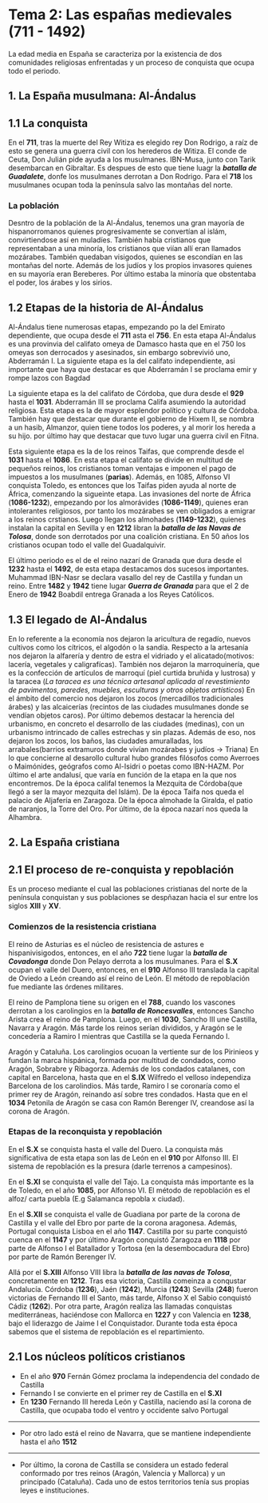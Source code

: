 ﻿# Tema 2: Las españas medievales (711 - 1492)

La edad media en España se caracteriza por la existencia de dos comunidades religiosas enfrentadas y un proceso de conquista que ocupa todo el periodo.

## 1. La España musulmana: Al-Ándalus

## 1.1 La conquista

En el **711**, tras la muerte del Rey Witiza es elegido rey Don Rodrigo, a raíz de esto se genera una guerra civil con los herederos de Witiza. El conde de Ceuta, Don Julián pide ayuda a los musulmanes. IBN-Musa, junto con Tarik desembarcan en Gibraltar. Es despues de esto que tiene luagr la ***batalla de Guadalete***, donfe los musulmanes derrotan a Don Rodrigo. Para el **718** los musulmanes ocupan toda la península salvo las montañas del norte.

### La población

Desntro de la población de la Al-Ándalus, tenemos una gran mayoría de hispanorromanos quienes progresivamente se convertían al islám, convirtiendose así en muladíes. También había cristianos que representaban a una minoría, los cristianos que viían allí eran llamados mozárabes. También quedaban visigodos, quienes se escondían en las montañas del norte. Además de los judíos y los propios invasores quienes en su mayoría eran Bereberes. Por último estaba la minoría que obstentaba el poder, los árabes y los sirios.

## 1.2 Etapas de la historia de Al-Ándalus

Al-Ándalus tiene numerosas etapas, empezando po la del Emirato dependiente, que ocupa desde el **711** asta el **756**. En esta etapa Al-Ándalus es una provinvia del califato omeya de Damasco hasta que en el 750 los omeyas son derrocados y asesinados, sin embargo sobrevivió uno, Abderramán I. La siguiente etapa es la del califato independiente, asi importante que haya que destacar es que Abderramán I se proclama emir y rompe lazos con Bagdad

La siguiente etapa es la del califato de Córdoba, que dura desde el **929** hasta el **1031**. Abderramán III se proclama Califa asumiendo la autoridad religiosa. Esta etapa es la de mayor esplendor político y cultura de Córdoba. También hay que destacar que durante el gobierno de Hixem II, se nombra a un hasib, Almanzor, quien tiene todos los poderes, y al morir los hereda a su hijo. por último hay que destacar que tuvo lugar una guerra civil en Fitna.

Esta siguiente etapa es la de los reinos Taifas, que comprende desde el **1031** hasta el **1086**. En esta etapa el califato se divide en multitud de pequeños reinos, los cristianos toman ventajas e imponen el pago de impuestos a los musulmanes (**parias**). Además, en 1085, Alfonso VI conquista Toledo, es entonces que los Taifas piden ayuda al norte de África, comenzando la sigueinte etapa. Las invasiones del norte de África (**1086-1232**), empezando por los almorávides (**1086-1149**), quienes eran intolerantes religiosos, por tanto los mozárabes se ven obligados a emigrar a los reinos crstianos. Luego llegan los almohades (**1149-1232**), quienes instalan la capital en Sevilla y en **1212** libran la ***batalla de las Navas de Tolosa***, donde son derrotados por una coalición cristiana. En 50 años los cristianos ocupan todo el valle del Guadalquivir.

El último periodo es el de el reino nazarí de Granada que dura desde el **1232** hasta el **1492**, de esta etapa destacamos dos sucesos importantes. Muhammad IBN-Nasr se declara vasallo del rey de Castilla y fundan un reino. Entre **1482** y **1942** tiene lugar ***Guerra de Granada*** para que el 2 de Enero de **1942** Boabdil entrega Granada a los Reyes Católicos.

## 1.3 El legado de Al-Ándalus

En lo referente a la economía nos dejaron la aricultura de regadío, nuevos cultivos como los cítricos, el algodón o la sandía. Respecto a la artesanía nos dejaron la alfarería y dentro de estra el vidriado y el alicatado(motivos: lacería, vegetales y caligrafícas). También nos dejaron la marroquinería, que es la confección de artículos de marroquí (piel curtida bruñida y lustrosa) y la taracea (*La taracea es una técnica artesanal aplicada al revestimiento de pavimentos, paredes, muebles, esculturas y otros objetos artísticos*) En el ámbito del comercio nos dejaron los zocos (mercadillos tradicionales árabes) y las alcaicerías (recintos de las ciudades musulmanes donde se vendían objetos caros). Por último debemos destacar la herencia del urbanismo, en concreto el desarrollo de las ciudades (medinas), con un urbanismo intrincado de calles estrechas y sin plazas. Además de eso, nos dejaron los zocos, los baños, las ciudades amuralladas, los arrabales(barrios extramuros donde vivían mozárabes y judíos → Triana) En lo que concierne al desarollo cultural hubo grandes filósofos como Averroes o Maimónides, geógrafos como Al-Isidri o poetas como IBN-HAZM. Por último el arte andalusí, que varía en función de la etapa en la que nos encontremos. De la época califal tenemos la Mezquita de Córdoba(que llegó a ser la mayor mezquita del Islám). De la época Taifa nos queda el palacio de Aljafería en Zaragoza. De la época almohade la Giralda, el patio de naranjos, la Torre del Oro. Por último, de la época nazarí nos queda la Alhambra.

## 2. La España cristiana

## 2.1 El proceso de re-conquista y repoblación

Es un proceso mediante el cual las poblaciones cristianas del norte de la península conquistan y sus poblaciones se despñazan hacia el sur entre los siglos **XIII** y **XV**.

### Comienzos de la resistencia cristiana

El reino de Asturias es el núcleo de resistencia de astures e hispanivisigodos, entonces, en el año **722** tiene lugar la ***batalla de Covadonga*** donde Don Pelayo derrota a los musulmanes. Para el **S.X** ocupan el valle del Duero, entonces, en el **910** Alfonso III translada la capital de Oviedo a León creando así el reino de León. El método de repoblación fue mediante las órdenes militares.

El reino de Pamplona tiene su origen en el **788**, cuando los vascones derrotan a los carolingios en la ***batalla de Roncesvalles***, entonces Sancho Arista crea el reino de Pamplona. Luego, en el **1030**, Sancho III une Castilla, Navarra y Aragón. Más tarde los reinos serían divididos, y Aragón se le concedería a Ramiro I mientras que Castilla se la queda Fernando I.

Aragón y Cataluña. Los carolingios ocuoan la vertiente sur de los Pirinieos y fundan la marca hispánica, formada por multitud de condados, como Aragón, Sobrabre y Ribagorza. Además de los condados catalanes, con capital en Barcelona, hasta que en el **S.IX** Wilfredo el velloso independiza Barcelona de los carolindios. Más tarde, Ramiro I se coronaría como el primer rey de Aragón, reinando así sobre tres condados. Hasta que en el **1034** Petonila de Aragón se casa con Ramón Berenger IV, creandose así la corona de Aragón.

### Etapas de la reconquista y repoblación

En el **S.X** se conquista hasta el valle del Duero. La conquista más significativa de esta etapa son las de León en el **910** por Alfonso III. El sistema de repoblación es la presura (darle terrenos a campesinos).

En el **S.XI** se conquista el valle del Tajo. La conquista más importante es la de Toledo, en el año **1085**, por Alfonso VI. El método de repoblación es el alfoz/ carta puebla (E.g Salamanca repobla x ciudad).

En el **S.XII** se conquista el valle de Guadiana por parte de la corona de Castilla y el valle del Ebro por parte de la corona aragonesa. Además, Portugal conquista Lisboa en el año **1147**. Castilla por su parte conquistó cuenca en el **1147** y por último Aragón conquistó Zaragoza en **1118** por parte de Alfonso I el Batallador y Tortosa (en la desembocadura del Ebro) por parte de Ramón Berenger IV.

Allá por el **S.XIII** Alfonso VIII libra la ***batalla de las navas de Tolosa***, concretamente en **1212**. Tras esa victoria, Castilla comeinza a conqustar Andalucía. Córdoba (**1236**), Jaén (**1242**), Murcia (**1243**) Sevilla (**248**) fueron victorias de Fernando III el Santo, más tarde, Alfonso X el Sabio conquistó Cádiz (**1262**). Por otra parte, Aragón realiza las llamadas conquistas mediterráneas, haciéndose con Mallorca en **1227** y con Valencia en **1238**, bajo el liderazgo de Jaime I el Conquistador. Durante toda esta época sabemos que el sistema de repoblación es el repartimiento.

## 2.1 Los núcleos políticos cristianos


- En el año **970** Fernán Gómez proclama la independencia del condado de Castilla
- Fernando I se convierte en el primer rey de Castilla en el **S.XI**
- En **1230** Fernando III hereda León y Castilla, naciendo así la corona de Castilla, que ocupaba todo el ventro y occidente salvo Portugal

-----

- Por otro lado está el reino de Navarra, que se mantiene independiente hasta el año **1512**
  
-----

- Por último, la corona de Castilla se considera un estado federal conformado por tres reinos (Aragón, Valencia y Mallorca) y un principado (Cataluña). Cada uno de estos territorios tenía sus propias leyes e instituciones.
